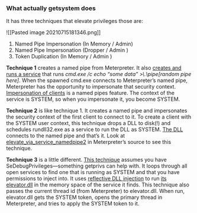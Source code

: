 ### What actually getsystem does
It has three techniques that elevate privileges those are:

![[Pasted image 20210715181346.png]]
1. Named Pipe Impersonation (In Memory / Admin)
2. Named Pipe Impersonation (Dropper / Admin )
3. Token Duplication (In Memory / Admin )

**Technique 1** creates a named pipe from Meterpreter. It also [creates and runs a service](https://github.com/rapid7/meterpreter/blob/master/source/extensions/priv/server/elevate/namedpipe.c) that runs _cmd.exe /c echo “some data” >\\.\pipe\[random pipe here]_. When the spawned cmd.exe connects to Meterpreter’s named pipe, Meterpreter has the opportunity to impersonate that security context. [Impersonation of clients](http://msdn.microsoft.com/en-us/library/windows/desktop/aa365573(v=vs.85).aspx) is a named pipes feature. The context of the service is SYSTEM, so when you impersonate it, you become SYSTEM.

**Technique 2** is like technique 1. It creates a named pipe and impersonates the security context of the first client to connect to it. To create a client with the SYSTEM user context, this technique drops a DLL to disk(!) and schedules rundll32.exe as a service to run the DLL as SYSTEM. [The DLL](https://github.com/rapid7/meterpreter/blob/master/source/elevator/namedpipeservice.c) connects to the named pipe and that’s it. Look at [elevate_via_service_namedpipe2](https://github.com/rapid7/meterpreter/blob/master/source/extensions/priv/server/elevate/namedpipe.c) in Meterpreter’s source to see this technique.

**Technique 3** is a little different. [This technique](https://github.com/rapid7/meterpreter/blob/master/source/extensions/priv/server/elevate/tokendup.c) assumes you have SeDebugPrivileges—something getprivs can help with. It loops through all open services to find one that is running as SYSTEM and that you have permissions to inject into. It uses [reflective DLL injection](http://www.harmonysecurity.com/files/HS-P005_ReflectiveDllInjection.pdf) to run [its elevator.dll](https://github.com/rapid7/meterpreter/blob/master/source/elevator/tokendup.c) in the memory space of the service it finds. This technique also passes the current thread id (from Meterpreter) to elevator.dll. When run, elevator.dll gets the SYSTEM token, opens the primary thread in Meterpreter, and tries to apply the SYSTEM token to it.